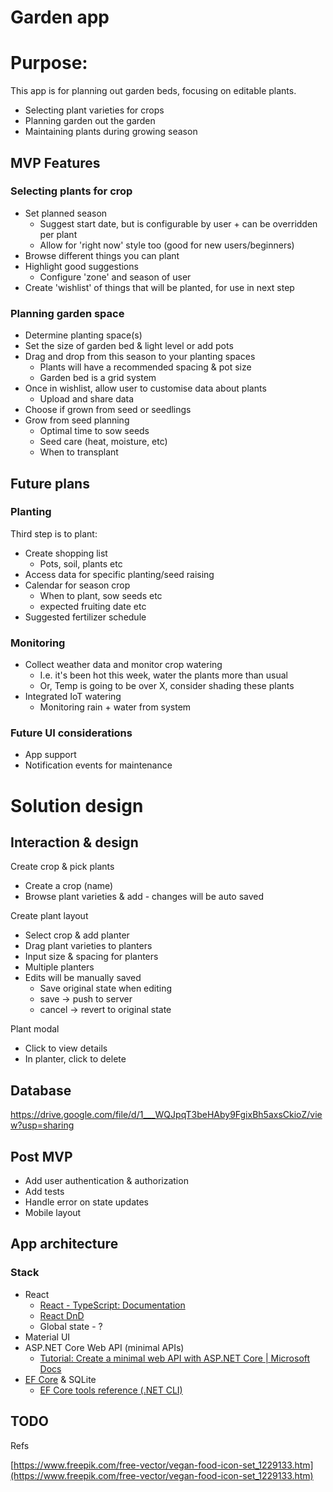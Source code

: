 # Garden app

# Purpose:

This app is for planning out garden beds, focusing on editable plants.

- Selecting plant varieties for crops
- Planning garden out the garden
- Maintaining plants during growing season

## MVP Features

### Selecting plants for crop

- Set planned season
  - Suggest start date, but is configurable by user + can be overridden per plant
  - Allow for 'right now' style too (good for new users/beginners)
- Browse different things you can plant
- Highlight good suggestions
  - Configure 'zone' and season of user
- Create 'wishlist' of things that will be planted, for use in next step

### Planning garden space

- Determine planting space(s)
- Set the size of garden bed & light level or add pots
- Drag and drop from this season to your planting spaces
  - Plants will have a recommended spacing & pot size
  - Garden bed is a grid system
- Once in wishlist, allow user to customise data about plants
  - Upload and share data
- Choose if grown from seed or seedlings
- Grow from seed planning
  - Optimal time to sow seeds
  - Seed care (heat, moisture, etc)
  - When to transplant

## Future plans

### Planting

Third step is to plant:

- Create shopping list
  - Pots, soil, plants etc
- Access data for specific planting/seed raising
- Calendar for season crop
  - When to plant, sow seeds etc
  - expected fruiting date etc
- Suggested fertilizer schedule

### Monitoring

- Collect weather data and monitor crop watering
  - I.e. it's been hot this week, water the plants more than usual
  - Or, Temp is going to be over X, consider shading these plants
- Integrated IoT watering
  - Monitoring rain + water from system

### Future UI considerations

- App support
- Notification events for maintenance

# Solution design

## Interaction & design

Create crop & pick plants

- Create a crop (name)
- Browse plant varieties & add - changes will be auto saved

Create plant layout

- Select crop & add planter
- Drag plant varieties to planters
- Input size & spacing for planters
- Multiple planters
- Edits will be manually saved
  - Save original state when editing
  - save -> push to server
  - cancel -> revert to original state

Plant modal

- Click to view details
- In planter, click to delete

## Database

https://drive.google.com/file/d/1___WQJpqT3beHAby9FgixBh5axsCkioZ/view?usp=sharing

## Post MVP

- Add user authentication & authorization
- Add tests
- Handle error on state updates
- Mobile layout

## App architecture

### Stack

- React
  - [React - TypeScript: Documentation](https://www.typescriptlang.org/docs/handbook/react.html)
  - [React DnD](https://react-dnd.github.io/react-dnd/)
  - Global state - ?
- Material UI
- ASP.NET Core Web API (minimal APIs)
  - [Tutorial: Create a minimal web API with ASP.NET Core | Microsoft Docs](https://docs.microsoft.com/en-us/aspnet/core/tutorials/min-web-api?view=aspnetcore-6.0&tabs=visual-studio)
- [EF Core](https://docs.microsoft.com/en-us/ef/core/) & SQLite
  - [EF Core tools reference (.NET CLI)](https://docs.microsoft.com/en-us/ef/core/cli/dotnet)

## TODO

Refs

[https://www.freepik.com/free-vector/vegan-food-icon-set_1229133.htm](https://www.freepik.com/free-vector/vegan-food-icon-set_1229133.htm)
